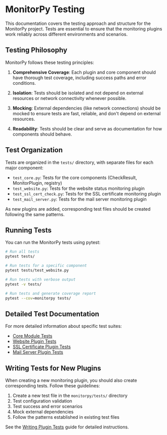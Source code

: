 # MonitorPy Testing

This documentation covers the testing approach and structure for the MonitorPy project. Tests are essential to ensure that the monitoring plugins work reliably across different environments and scenarios.

## Testing Philosophy

MonitorPy follows these testing principles:

1. **Comprehensive Coverage**: Each plugin and core component should have thorough test coverage, including success paths and error conditions.

2. **Isolation**: Tests should be isolated and not depend on external resources or network connectivity whenever possible.

3. **Mocking**: External dependencies (like network connections) should be mocked to ensure tests are fast, reliable, and don't depend on external resources.

4. **Readability**: Tests should be clear and serve as documentation for how components should behave.

## Test Organization

Tests are organized in the `tests/` directory, with separate files for each major component:

- `test_core.py`: Tests for the core components (CheckResult, MonitorPlugin, registry)
- `test_website.py`: Tests for the website status monitoring plugin
- `test_ssl_cert_check.py`: Tests for the SSL certificate monitoring plugin
- `test_mail_server.py`: Tests for the mail server monitoring plugin

As new plugins are added, corresponding test files should be created following the same patterns.

## Running Tests

You can run the MonitorPy tests using pytest:

```bash
# Run all tests
pytest tests/

# Run tests for a specific component
pytest tests/test_website.py

# Run tests with verbose output
pytest -v tests/

# Run tests and generate coverage report
pytest --cov=monitorpy tests/
```

## Detailed Test Documentation

For more detailed information about specific test suites:

- [Core Module Tests](core_tests.md)
- [Website Plugin Tests](website_plugin_tests.md)
- [SSL Certificate Plugin Tests](ssl_plugin_tests.md)
- [Mail Server Plugin Tests](mail_plugin_tests.md)

## Writing Tests for New Plugins

When creating a new monitoring plugin, you should also create corresponding tests. Follow these guidelines:

1. Create a new test file in the `monitorpy/tests/` directory
2. Test configuration validation
3. Test success and error scenarios
4. Mock external dependencies
5. Follow the patterns established in existing test files

See the [Writing Plugin Tests](writing_plugin_tests.md) guide for detailed instructions.

